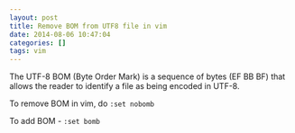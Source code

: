 ```yaml
---
layout: post
title: Remove BOM from UTF8 file in vim
date: 2014-08-06 10:47:04
categories: []
tags: vim
---
```


The UTF-8 BOM (Byte Order Mark) is a sequence of bytes (EF BB BF) that allows the reader to identify a file as being encoded in UTF-8.

To remove BOM in vim, do `:set nobomb`

To add BOM - `:set bomb`

